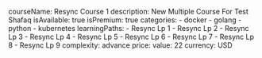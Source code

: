 courseName: Resync Course 1
description: New Multiple Course For Test Shafaq
isAvailable: true
isPremium: true
categories: 
    - docker
    - golang
    - python
    - kubernetes
learningPaths: 
    - Resync Lp 1
    - Resync Lp 2
    - Resync Lp 3
    - Resync Lp 4
    - Resync Lp 5
    - Resync Lp 6
    - Resync Lp 7
    - Resync Lp 8
    - Resync Lp 9
complexity: advance
price: 
  value: 22
  currency: USD
